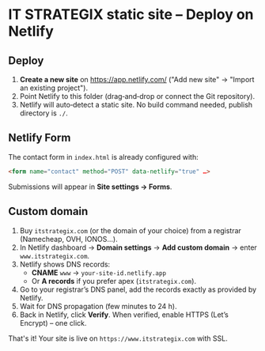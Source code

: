 # IT STRATEGIX static site – Deploy on Netlify

## Deploy

1. **Create a new site** on <https://app.netlify.com/> ("Add new site" → "Import an existing project").
2. Point Netlify to this folder (drag‑and‑drop or connect the Git repository).
3. Netlify will auto‑detect a static site. No build command needed, publish directory is `./`.

## Netlify Form

The contact form in `index.html` is already configured with:

```html
<form name="contact" method="POST" data-netlify="true" …>
```

Submissions will appear in **Site settings → Forms**.

## Custom domain

1. Buy `itstrategix.com` (or the domain of your choice) from a registrar (Namecheap, OVH, IONOS…).
2. In Netlify dashboard → **Domain settings** → **Add custom domain** → enter `www.itstrategix.com`.
3. Netlify shows DNS records:
   - **CNAME** `www` → `your-site-id.netlify.app`
   - Or **A records** if you prefer apex (`itstrategix.com`).
4. Go to your registrar’s DNS panel, add the records exactly as provided by Netlify.
5. Wait for DNS propagation (few minutes to 24 h).
6. Back in Netlify, click **Verify**. When verified, enable HTTPS (Let’s Encrypt) – one click.

That's it! Your site is live on `https://www.itstrategix.com` with SSL.

